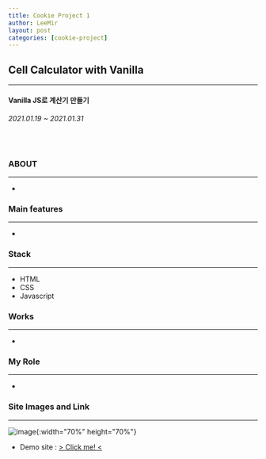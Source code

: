 ```yaml
---
title: Cookie Project 1
author: LeeMir
layout: post
categories: [cookie-project]
---
```

## Cell Calculator with Vanilla
- - -
#### Vanilla JS로 계산기 만들기

###### 2021.01.19 ~ 2021.01.31

<br/>

### ABOUT

***

- 

  

### Main features

***

- 




### Stack

***

- HTML
- CSS
- Javascript



### Works

***

- 




### My Role

------

- 

  

### Site Images and Link

***
![image](https://user-images.githubusercontent.com/42960217/107522782-64f7fd00-6bf7-11eb-8db3-36fbcc77597f.png){:width="70%" height="70%"}

* Demo site : [> Click me! <](https://leemir.github.io/cell_calculator.html)
